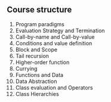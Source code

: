 ## Course structure
1. Program paradigms
2. Evaluation Strategy and Termination
3. Call-by-name and Call-by-value
4. Conditions and value definition
5. Block and Scope
6. Tail recursion
7. Higher-order function
8. Currying
9. Functions and Data
10. Data Abstraction
11. Class evaluation and Operators
12. Class Hierarchies